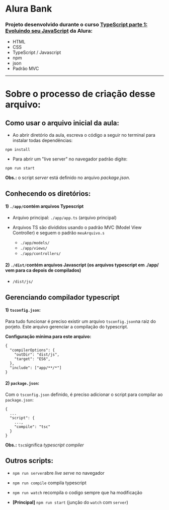 # Alura Bank

### Projeto desenvolvido durante o curso [TypeScript parte 1: Evoluindo seu JavaScript](https://cursos.alura.com.br/course/typescript-evoluindo-javascript) da Alura:

- HTML
- CSS
- TypeScript / Javascript
- npm
- json 
- Padrão MVC

---

# Sobre o processo de criação desse arquivo:

## Como usar o arquivo inicial da aula:

- Ao abrir diretório da aula, escreva o código a seguir no terminal para instalar todas dependências: 

`npm install`

-  Para abrir um "live server" no navegador padrão digite:

`npm run start`

**Obs.:** o script *server* está definido no arquivo *package.json*.

## Conhecendo os diretórios:

#### 1) `./app/`contém arquivos Typescript

- Arquivo principal: `./app/app.ts` (arquivo principal)

- Arquivos TS são divididos usando o padrão MVC (Model View Controller) e seguem o padrão `meuArquivo.s`
	- `./app/models/`
	- `./app/views/`
	- `./app/controllers/`

#### 2) `./dist/`contém arquivos Javascript (os arquivos typescript em ./app/ vem para ca depois de compilados)

- `/dist/js/`

## Gerenciando compilador typescript

#### 1) `tsconfig.json`: 

Para tudo funcionar é preciso existir um arquivo `tsconfig.json`na raiz do porjeto. Este arquivo gerenciar a compilação do typescript.

**Configuração mínima para este arquivo:**

````
{
  "compilerOptions": {
    "outDir": "dist/js",
    "target": "ES6",
  },
  "include": ["app/**/*"]
}
````

#### 2) `package.json`:

Com o `tsconfig.json` definido, é preciso adicionar o script para compilar ao `package.json`:

````
{
  ...
  "script": {
    ...,
    "compile": "tsc"
  }
}
````

**Obs.:** `tsc`significa *typescript compiler*

## Outros scripts:


- `npm run server`abre *live serve* no navegador

- `npm run compile` compila typescript

- `npm run watch` recompila o codigo sempre que ha modificação

- **[Principal]** `npm run start` (junção do `watch` com `server`)
